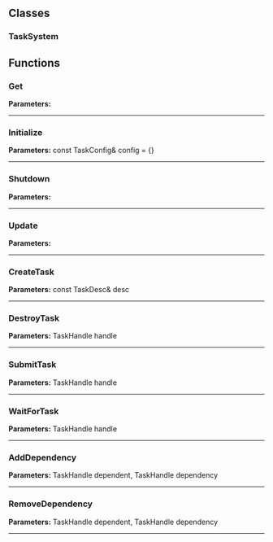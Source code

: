 
## Classes

### TaskSystem




## Functions

### Get



**Parameters:** 

---

### Initialize



**Parameters:** const TaskConfig& config = {}

---

### Shutdown



**Parameters:** 

---

### Update



**Parameters:** 

---

### CreateTask



**Parameters:** const TaskDesc& desc

---

### DestroyTask



**Parameters:** TaskHandle handle

---

### SubmitTask



**Parameters:** TaskHandle handle

---

### WaitForTask



**Parameters:** TaskHandle handle

---

### AddDependency



**Parameters:** TaskHandle dependent, TaskHandle dependency

---

### RemoveDependency



**Parameters:** TaskHandle dependent, TaskHandle dependency

---
